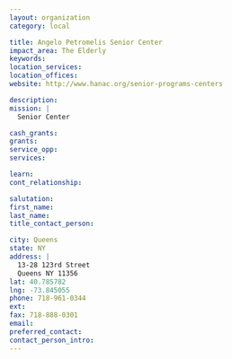 ```yaml
---
layout: organization
category: local

title: Angelo Petromelis Senior Center
impact_area: The Elderly
keywords: 
location_services: 
location_offices: 
website: http://www.hanac.org/senior-programs-centers

description: 
mission: |
  Senior Center

cash_grants: 
grants: 
service_opp: 
services: 

learn: 
cont_relationship: 

salutation: 
first_name: 
last_name: 
title_contact_person: 

city: Queens
state: NY
address: |
  13-28 123rd Street     
  Queens NY 11356
lat: 40.785782
lng: -73.845055
phone: 718-961-0344
ext: 
fax: 718-888-0301
email: 
preferred_contact: 
contact_person_intro: 
---
```


